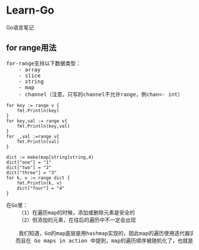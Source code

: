 # Learn-Go
Go语言笔记







for range用法
---
<pre>
for-range支持以下数据类型：
    - array
    - slice
    - string
    - map
    - channel（注意，只写的channel不允许range，例chan<- int）
</pre>
```
for key := range v {
	fmt.Println(key)
}
for key,val := range v{
	fmt.Println(key,val)
}
for _,val :=range v{
	fmt.Println(val)
}

dict := make(map[string]string,4)
dict["one"] = "1"
dict["two"] = "2"
dict["three"] = "3"
for k, v := range dict {
	fmt.Println(k, v)
	dict["four"] = "4"
}
```
<pre>
在Go里：
    （1）在遍历map的时候，添加或删除元素是安全的
    （2）但添加的元素，在往后的遍历中不一定会出现

    我们知道，Go的map底层是用hashmap实现的，因此map的遍历使用迭代器实现的，而不是像array这种形式的遍历。
   而且在 Go maps in action 中提到，map的遍历顺序被随机化了，也就是说遍历的顺序将会不固定，那么在for循环里给map新添加的元素有可能在迭代器之前，这时不会出现在往后的遍历中，反之，则会出现在往后的遍历中。
</pre>

